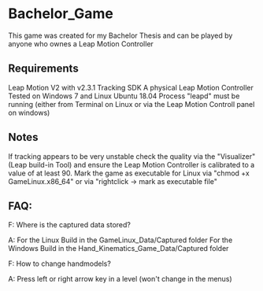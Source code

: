 # Bachelor_Game
This game was created for my Bachelor Thesis and can be played by anyone who ownes a Leap Motion Controller

## Requirements 
 Leap Motion V2 with v2.3.1 Tracking SDK 
 A physical Leap Motion Controller 
 Tested on Windows 7 and Linux Ubuntu 18.04
 Process "leapd" must be running (either from Terminal on Linux or via the Leap Motion Controll panel on windows)
 
## Notes 
If tracking appears to be very unstable check the quality via the "Visualizer" (Leap build-in Tool) and ensure the Leap Motion 
Controller is calibrated to a value of at least 90. 
Mark the game as executable for Linux via "chmod +x GameLinux.x86_64" or via "rightclick -> mark as executable file"


## FAQ: 
F: Where is the captured data stored? 

A: For the Linux Build in the GameLinux_Data/Captured folder
   For the Windows Build in the Hand_Kinematics_Game_Data/Captured folder

F: How to change handmodels?

A: Press left or right arrow key in a level (won't change in the menus)

